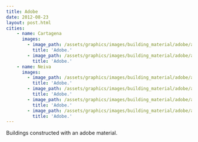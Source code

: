 ```yaml
---
title: Adobe 
date: 2012-08-23
layout: post.html
cities:
    - name: Cartagena
      images:
        - image_path: /assets/graphics/images/building_material/adobe/adobe_cartagena_01.jpg
          title: 'Adobe.'          
        - image_path: /assets/graphics/images/building_material/adobe/adobe_cartagena_02.jpg
          title: 'Adobe.'          
    - name: Neiva
      images:
        - image_path: /assets/graphics/images/building_material/adobe/adobe_neiva_01.jpg
          title: 'Adobe.'          
        - image_path: /assets/graphics/images/building_material/adobe/adobe_neiva_02.jpg
          title: 'Adobe.'          
        - image_path: /assets/graphics/images/building_material/adobe/adobe_neiva_03.jpg
          title: 'Adobe.'          
        - image_path: /assets/graphics/images/building_material/adobe/adobe_neiva_04.jpg
          title: 'Adobe.'          
---
```

Buildings constructed with an adobe material.
